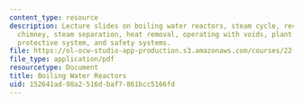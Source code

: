 ```yaml
---
content_type: resource
description: Lecture slides on boiling water reactors, steam cycle, recirculation,
  chimney, steam separation, heat removal, operating with voids, plant systems, reactor
  protective system, and safety systems.
file: https://ol-ocw-studio-app-production.s3.amazonaws.com/courses/22-091-nuclear-reactor-safety-spring-2008/152641ad98a2516dbaf7861bcc5166fd_MIT22_091S08_lec15.pdf
file_type: application/pdf
resourcetype: Document
title: Boiling Water Reactors
uid: 152641ad-98a2-516d-baf7-861bcc5166fd
---
```

